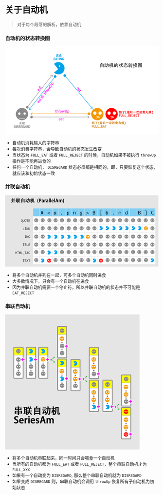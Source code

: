 关于自动机
====
> 对于每个段落的解析，依靠自动机

### 自动机的状态转换图

![](../imgs/am_status.png)

* 自动机消耗输入的字符串
* 每次消费字符串，会导致自动机的状态发生改变
* 当状态为 `FULL_EAT` 或者 `FULL_REJECT` 的时候，自动机如果不被执行 `throwUp` 操作是不能再进食的
* 任何一个自动机， `DISREGARD` 状态必须都是相同的，即，只要恢复这个状态，就应该和初始状态一致

### 并联自动机

![](../imgs/am_parallel.png)

* 将多个自动机并列在一起，可多个自动机同时进食
* 大多数情况下，只会有一个自动机在进食
* 因为并联自动机需要一个停止符，所以并联自动机的状态并不可能是 `EAT_REJECT`

### 串联自动机

![](../imgs/am_series.png)

* 将多个自动机串联起来，同一时间只会喂食一个自动机
* 当所有的自动机都为 `FULL_EAT` 或者 `FULL_REJECT`，整个串联自动机才为 `FULL_XXX`
* 如果有一个自动变为 `DISREGARD`, 那么整个串联自动机就为 `DISREGARD`
* 如果变成 `DISREGARD` 则，串联自动机会调用 `throwUp` 恢复所有子自动机为初始状态





	